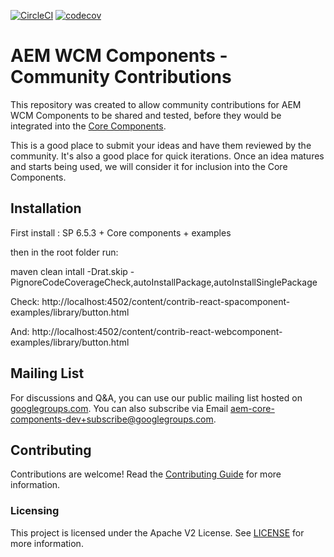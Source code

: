 [![CircleCI](https://circleci.com/gh/adobe/aem-contrib-wcm-components.svg?style=svg)](https://circleci.com/gh/adobe/aem-contrib-wcm-components) [![codecov](https://codecov.io/gh/adobe/aem-contrib-wcm-components/branch/master/graph/badge.svg)](https://codecov.io/gh/adobe/aem-contrib-wcm-components)


# AEM WCM Components - Community Contributions

This repository was created to allow community contributions for AEM WCM Components to be shared and tested, before they would be integrated into the [Core Components](https://github.com/adobe/aem-core-wcm-components/).

This is a good place to submit your ideas and have them reviewed by the community. It's also a good place for quick iterations. Once an idea matures and starts being used, we will consider it for inclusion into the Core Components.

## Installation

First install : SP 6.5.3 + 
Core components + examples

then in the root folder run: 

maven clean intall -Drat.skip -PignoreCodeCoverageCheck,autoInstallPackage,autoInstallSinglePackage

Check:
http://localhost:4502/content/contrib-react-spacomponent-examples/library/button.html

And: 
http://localhost:4502/content/contrib-react-webcomponent-examples/library/button.html

## Mailing List

For discussions and Q&A, you can use our public mailing list hosted on [googlegroups.com](https://groups.google.com/forum/#!forum/aem-core-components-dev). 
You can also subscribe via Email [aem-core-components-dev+subscribe@googlegroups.com](mailto:aem-core-components-dev+subscribe@googlegroups.com).

## Contributing

Contributions are welcome! Read the [Contributing Guide](CONTRIBUTING.md) for more information.

### Licensing

This project is licensed under the Apache V2 License. See [LICENSE](LICENSE) for more information.

